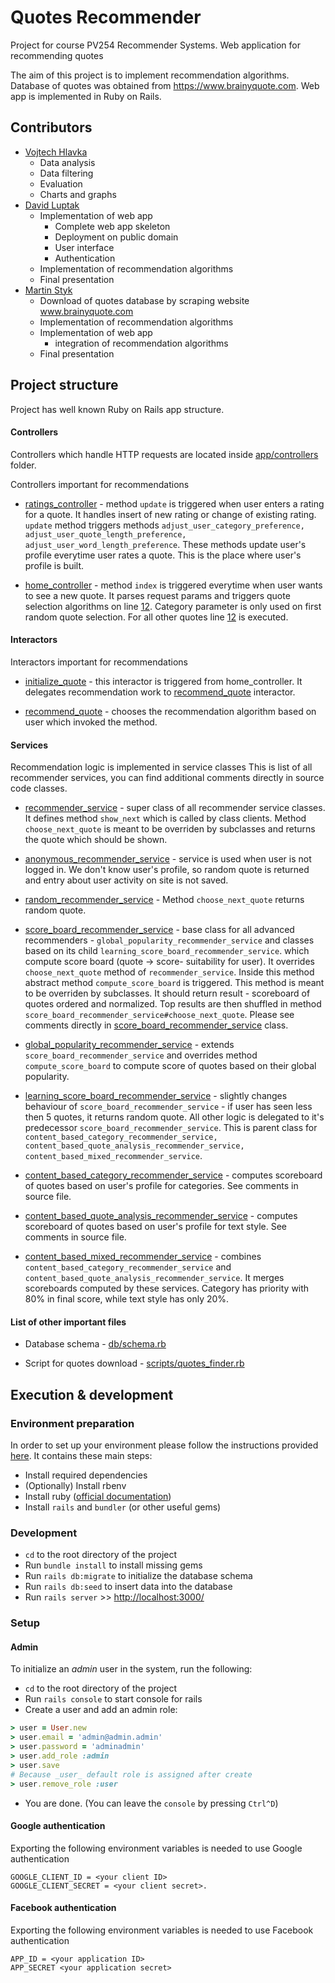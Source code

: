 # Quotes Recommender
Project for course PV254 Recommender Systems. Web application for recommending quotes

The aim of this project is to implement recommendation algorithms. Database of quotes was obtained from https://www.brainyquote.com. 
Web app is implemented in Ruby on Rails.

## Contributors
* [Vojtech Hlavka](https://github.com/vojtechhlavka) 
  * Data analysis
  * Data filtering
  * Evaluation
  * Charts and graphs
* [David Luptak](https://github.com/DavidLuptak) 
  * Implementation of web app
    * Complete web app skeleton
    * Deployment on public domain
    * User interface
    * Authentication
  * Implementation of recommendation algorithms
  * Final presentation
* [Martin Styk](https://github.com/MartinStyk) 
  * Download of quotes database by scraping website www.brainyquote.com
  * Implementation of recommendation algorithms
  * Implementation of web app
    * integration of recommendation algorithms 
  * Final presentation

## Project structure
Project has well known Ruby on Rails app structure.

#### Controllers
Controllers which handle HTTP requests are located inside [app/controllers](./app/controllers) folder.

Controllers important for recommendations
* [ratings_controller](./app/controllers/ratings_controller.rb) - method ``update`` is triggered when user enters a rating for a quote.  It handles insert of new rating or change of existing rating. ``update``  method triggers methods ``adjust_user_category_preference, adjust_user_quote_length_preference, adjust_user_word_length_preference``. These methods update user's profile everytime user rates a quote. This is the place where user's profile is built.

* [home_controller](./app/controllers/home_controller.rb) - method ``index`` is triggered everytime when user wants to see a new quote. It parses request params and triggers quote selection algorithms on line [12](./app/controllers/home_controller.rb#L12). Category parameter is only used on first random quote selection. For all other quotes line [12](./app/controllers/home_controller.rb#L12) is executed.


#### Interactors
Interactors important for recommendations

* [initialize_quote](./app/interactors/initialize_quote.rb) - this interactor is triggered from home_controller. It delegates recommendation work to [recommend_quote](./app/interactors/recommend_quote.rb) interactor.

* [recommend_quote](./app/interactors/recommend_quote.rb) - chooses the recommendation algorithm based on user which invoked the method.

#### Services
Recommendation logic is implemented in service classes
This is list of all recommender services, you can find additional comments directly in source code classes.

* [recommender_service](./app/services/recommender_service.rb) - super class of all recommender service classes. It defines method ``show_next`` which is called by class clients. Method ``choose_next_quote`` is meant to be overriden by subclasses and returns the quote which should be shown.

* [anonymous_recommender_service](./app/services/anonymous_recommender_service.rb) - service is used when user is not logged in. We don't know user's profile, so random quote is returned and entry about user activity on site is not saved.

* [random_recommender_service](./app/services/random_recommender_service.rb) -  Method ``choose_next_quote`` returns random quote.

* [score_board_recommender_service](./app/services/score_board_recommender_service.rb) - base class for all advanced recommenders - ``global_popularity_recommender_service`` and classes based on its child ``learning_score_board_recommender_service``. which compute score board (quote -> score- suitability for user). It overrides `choose_next_quote` method of ``recommender_service``. Inside this method abstract method ``compute_score_board`` is triggered. This method is meant to be overriden by subclasses. It should return result - scoreboard of quotes ordered and normalized. Top results are then shuffled in method ``score_board_recommender_service#choose_next_quote``. Please see comments directly in [score_board_recommender_service](./app/services/score_board_recommender_service.rb) class.

* [global_popularity_recommender_service](./app/services/global_popularity_recommender_service.rb) - extends ``score_board_recommender_service`` and overrides method ``compute_score_board`` to compute score of quotes based on their global popularity.

* [learning_score_board_recommender_service](./app/services/learning_score_board_recommender_service.rb) - slightly changes behaviour of ``score_board_recommender_service`` - if user has seen less then 5 quotes, it returns random quote. All other logic is delegated to it's predecessor ``score_board_recommender_service``. This is parent class for ``content_based_category_recommender_service, content_based_quote_analysis_recommender_service, content_based_mixed_recommender_service``.

* [content_based_category_recommender_service](./app/services/content_based_category_recommender_service.rb) - computes scoreboard of quotes based on user's profile for categories. See comments in source file.

* [content_based_quote_analysis_recommender_service](./app/services/content_based_quote_analysis_recommender_service.rb
) - computes scoreboard of quotes based on user's profile for text style. See comments in source file.

* [content_based_mixed_recommender_service](./app/services/content_based_mixed_recommender_service.rb) - combines ``content_based_category_recommender_service`` and  ``content_based_quote_analysis_recommender_service``. It merges scoreboards computed by these services. Category has priority with 80% in final score, while text style has only 20%.

#### List of other important files
* Database schema - [db/schema.rb](./db/schema.rb)

* Script for quotes download - [scripts/quotes_finder.rb](./scripts/quotes_finder.rb)

## Execution & development

### Environment preparation

In order to set up your environment please follow the instructions provided [here](https://github.com/municz/study-materials/wiki/Environment-preparation-%28cs%29). It contains these main steps:

* Install required dependencies
* (Optionally) Install rbenv
* Install ruby ([official documentation](https://www.ruby-lang.org/en/documentation/installation/))
* Install `rails` and `bundler` (or other useful gems)

### Development

* `cd` to the root directory of the project
* Run `bundle install` to install missing gems
* Run `rails db:migrate` to initialize the database schema
* Run `rails db:seed` to insert data into the database
* Run `rails server` >> <http://localhost:3000/>

### Setup

#### Admin

To initialize an _admin_ user in the system, run the following:

* `cd` to the root directory of the project
* Run `rails console` to start console for rails
* Create a user and add an admin role:

```ruby
> user = User.new
> user.email = 'admin@admin.admin'
> user.password = 'adminadmin'
> user.add_role :admin
> user.save
# Because _user_ default role is assigned after create
> user.remove_role :user
```
* You are done. (You can leave the `console` by pressing `Ctrl^D`)

#### Google authentication

Exporting the following environment variables is needed to use Google authentication
```
GOOGLE_CLIENT_ID = <your client ID>
GOOGLE_CLIENT_SECRET = <your client secret>.
```

#### Facebook authentication

Exporting the following environment variables is needed to use Facebook authentication
```
APP_ID = <your application ID>
APP_SECRET <your application secret>
```
